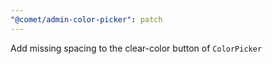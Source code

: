 ```yaml
---
"@comet/admin-color-picker": patch
---
```


Add missing spacing to the clear-color button of `ColorPicker`
